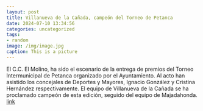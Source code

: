 ```yaml
---
layout: post
title: Villanueva de la Cañada, campeón del Torneo de Petanca
date: 2024-07-10 13:34:56
categories: uncategorized
tags:
- random
image: /img/image.jpg
caption: This is a picture
---
```

El C.C. El Molino, ha sido el escenario de la entrega de premios del Torneo Intermunicipal de Petanca organizado por el Ayuntamiento. Al acto han asistido los concejales de Deportes y Mayores, Ignacio González y Cristina Hernández respectivamente. El equipo de Villanueva de la Cañada se ha proclamado campeón de esta edición, seguido del equipo de Majadahonda.   [link](https://www.ayto-villacanada.es/noticias/villanueva-de-la-canada-campeon-del-torneo-de-petanca/)
